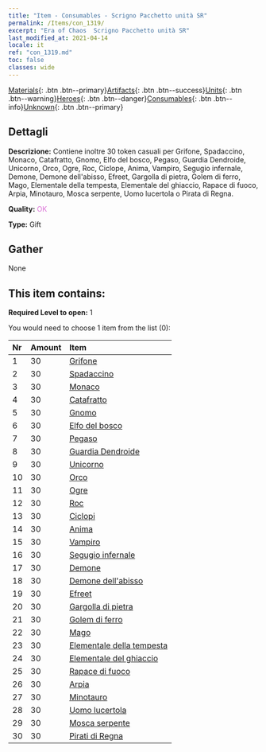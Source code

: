 ```yaml
---
title: "Item - Consumables - Scrigno Pacchetto unità SR"
permalink: /Items/con_1319/
excerpt: "Era of Chaos  Scrigno Pacchetto unità SR"
last_modified_at: 2021-04-14
locale: it
ref: "con_1319.md"
toc: false
classes: wide
---
```

 [Materials](/it/Items/){: .btn .btn--primary}[Artifacts](/it/Items/Artifacts/){: .btn .btn--success}[Units](/it/Items/Units/){: .btn .btn--warning}[Heroes](/it/Items/Heroes/){: .btn .btn--danger}[Consumables](/it/Items/Consumables/){: .btn .btn--info}[Unknown](/it/Items/Unknown/){: .btn .btn--primary}

## Dettagli
 **Descrizione:** Contiene inoltre 30 token casuali per Grifone, Spadaccino, Monaco, Catafratto, Gnomo, Elfo del bosco, Pegaso, Guardia Dendroide, Unicorno, Orco, Ogre, Roc, Ciclope, Anima, Vampiro, Segugio infernale, Demone, Demone dell'abisso, Efreet, Gargolla di pietra, Golem di ferro, Mago, Elementale della tempesta, Elementale del ghiaccio, Rapace di fuoco, Arpia, Minotauro, Mosca serpente, Uomo lucertola o Pirata di Regna.

 **Quality:** <span style="color: #DA70D6">OK</span>

 **Type:** Gift

## Gather

  None

## This item contains:

 **Required Level to open:** 1

 You would need to choose 1 item from the list (0):

  | Nr | Amount |     Item    |
  |:---|:-------|:------------|
  | 1 | 30 | [Grifone](/it/Items/unt_192/) | 
  | 2 | 30 | [Spadaccino](/it/Items/unt_193/) | 
  | 3 | 30 | [Monaco](/it/Items/unt_194/) | 
  | 4 | 30 | [Catafratto](/it/Items/unt_195/) | 
  | 5 | 30 | [Gnomo](/it/Items/unt_200/) | 
  | 6 | 30 | [Elfo del bosco](/it/Items/unt_201/) | 
  | 7 | 30 | [Pegaso](/it/Items/unt_202/) | 
  | 8 | 30 | [Guardia Dendroide](/it/Items/unt_203/) | 
  | 9 | 30 | [Unicorno](/it/Items/unt_204/) | 
  | 10 | 30 | [Orco](/it/Items/unt_219/) | 
  | 11 | 30 | [Ogre](/it/Items/unt_220/) | 
  | 12 | 30 | [Roc](/it/Items/unt_221/) | 
  | 13 | 30 | [Ciclopi](/it/Items/unt_222/) | 
  | 14 | 30 | [Anima](/it/Items/unt_210/) | 
  | 15 | 30 | [Vampiro](/it/Items/unt_211/) | 
  | 16 | 30 | [Segugio infernale](/it/Items/unt_228/) | 
  | 17 | 30 | [Demone](/it/Items/unt_229/) | 
  | 18 | 30 | [Demone dell'abisso](/it/Items/unt_230/) | 
  | 19 | 30 | [Efreet](/it/Items/unt_231/) | 
  | 20 | 30 | [Gargolla di pietra](/it/Items/unt_236/) | 
  | 21 | 30 | [Golem di ferro](/it/Items/unt_237/) | 
  | 22 | 30 | [Mago](/it/Items/unt_238/) | 
  | 23 | 30 | [Elementale della tempesta](/it/Items/unt_263/) | 
  | 24 | 30 | [Elementale del ghiaccio](/it/Items/unt_264/) | 
  | 25 | 30 | [Rapace di fuoco](/it/Items/unt_268/) | 
  | 26 | 30 | [Arpia](/it/Items/unt_245/) | 
  | 27 | 30 | [Minotauro](/it/Items/unt_248/) | 
  | 28 | 30 | [Uomo lucertola](/it/Items/unt_254/) | 
  | 29 | 30 | [Mosca serpente](/it/Items/unt_255/) | 
  | 30 | 30 | [Pirati di Regna](/it/Items/unt_273/) | 
